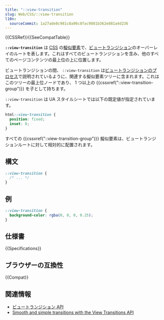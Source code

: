 ```yaml
---
title: "::view-transition"
slug: Web/CSS/::view-transition
l10n:
  sourceCommit: 1a27ade8c981c8a98c8fac9881b362e881a4d236
---
```


{{CSSRef}}{{SeeCompatTable}}

**`::view-transition`** は [CSS](/ja/docs/Web/CSS) の[擬似要素](/ja/docs/Web/CSS/Pseudo-elements)で、[ビュートランジション](/ja/docs/Web/API/View_Transitions_API)のオーバーレイのルートを表します。これはすべてのビュートランジションを含み、他のすべてのページコンテンツの最上位の上に位置します。

ビュートランジションの間、 `::view-transition` は[ビュートランジションのプロセス](/ja/docs/Web/API/View_Transitions_API#the_view_transition_process)で説明されているように、関連する擬似要素ツリーに含まれます。これはこのツリーの最上位ノードであり、 1 つ以上の {{cssxref("::view-transition-group")}} を子として持ちます。

`::view-transition` は UA スタイルシートでは以下の既定値が指定されています。

```css
html::view-transition {
  position: fixed;
  inset: 0;
}
```

すべての {{cssxref("::view-transition-group")}} 擬似要素は、ビュートランジションルートに対して相対的に配置されます。

## 構文

```css
::view-transition {
  /* ... */
}
```

## 例

```css
::view-transition {
  background-color: rgba(0, 0, 0, 0.25);
}
```

## 仕様書

{{Specifications}}

## ブラウザーの互換性

{{Compat}}

## 関連情報

- [ビュートランジション API](/ja/docs/Web/API/View_Transitions_API)
- [Smooth and simple transitions with the View Transitions API](https://developer.chrome.com/docs/web-platform/view-transitions/)
